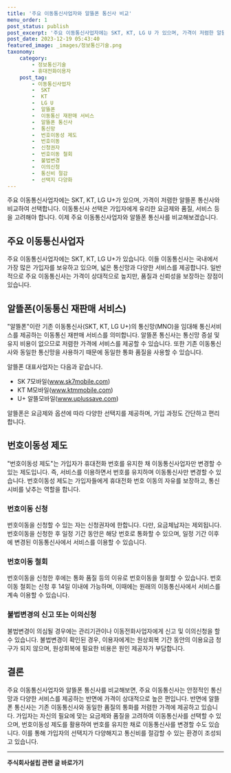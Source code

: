 ```yaml
---
title: '주요 이동통신사업자와 알뜰폰 통신사 비교'
menu_order: 1
post_status: publish
post_excerpt: '주요 이동통신사업자에는 SKT, KT, LG U 가 있으며, 가격이 저렴한 알뜰폰 통신사와 비교하여 선택합니다. 이동통신사 선택은 가입자에게 유리한 요금제와 품질, 서비스 등을 고려해야 합니다. 이제 주요 이동통신사업자와 알뜰폰 통신사를 비교해보겠습니다.'
post_date: 2023-12-19 05:43:40
featured_image: _images/정보통신기술.png
taxonomy:
    category:
        - 정보통신기술
        - 휴대전화이용자
    post_tag:
        - 이동통신사업자
        -  SKT
        -  KT
        -  LG U
        -  알뜰폰
        -  이동통신 재판매 서비스
        -  알뜰폰 통신사
        -  통신망
        -  번호이동성 제도
        -  번호이동
        -  신청권자
        -  번호이동 철회
        -  불법변경
        -  이의신청
        -  통신비 절감
        -  선택지 다양화
---
```



주요 이동통신사업자에는 SKT, KT, LG U+가 있으며, 가격이 저렴한 알뜰폰 통신사와 비교하여 선택합니다. 이동통신사 선택은 가입자에게 유리한 요금제와 품질, 서비스 등을 고려해야 합니다. 이제 주요 이동통신사업자와 알뜰폰 통신사를 비교해보겠습니다.

## 주요 이동통신사업자

주요 이동통신사업자에는 SKT, KT, LG U+가 있습니다. 이들 이동통신사는 국내에서 가장 많은 가입자를 보유하고 있으며, 넓은 통신망과 다양한 서비스를 제공합니다. 일반적으로 주요 이동통신사는 가격이 상대적으로 높지만, 품질과 신뢰성을 보장하는 장점이 있습니다.

## 알뜰폰(이동통신 재판매 서비스)

"알뜰폰"이란 기존 이동통신사(SKT, KT, LG U+)의 통신망(MNO)을 임대해 통신서비스를 제공하는 이동통신 재판매 서비스를 의미합니다. 알뜰폰 통신사는 통신망 증설 및 유지 비용이 없으므로 저렴한 가격에 서비스를 제공할 수 있습니다. 또한 기존 이동통신사와 동일한 통신망을 사용하기 때문에 동일한 통화 품질을 사용할 수 있습니다. 

알뜰폰 대표사업자는 다음과 같습니다.

- SK 7모바일(www.sk7mobile.com)
- KT M모바일(www.ktmmobile.com)
- U+ 알뜰모바일(www.uplussave.com)

알뜰폰은 요금제와 옵션에 따라 다양한 선택지를 제공하며, 가입 과정도 간단하고 편리합니다.

## 번호이동성 제도

"번호이동성 제도"는 가입자가 휴대전화 번호를 유지한 채 이동통신사업자만 변경할 수 있는 제도입니다. 즉, 서비스를 이용하면서 번호를 유지하며 이동통신사만 변경할 수 있습니다. 번호이동성 제도는 가입자들에게 휴대전화 번호 이동의 자유를 보장하고, 통신시비를 낮추는 역할을 합니다.

### 번호이동 신청

번호이동을 신청할 수 있는 자는 신청권자에 한합니다. 다만, 요금체납자는 제외됩니다. 번호이동을 신청한 후 일정 기간 동안은 해당 번호로 통화할 수 있으며, 일정 기간 이후에 변경된 이동통신사에서 서비스를 이용할 수 있습니다.

### 번호이동 철회

번호이동을 신청한 후에는 통화 품질 등의 이유로 번호이동을 철회할 수 있습니다. 번호이동 철회는 신청 후 14일 이내에 가능하며, 이때에는 원래의 이동통신사에서 서비스를 계속 이용할 수 있습니다.

### 불법변경의 신고 또는 이의신청

불법변경이 의심될 경우에는 관리기관이나 이동전화사업자에게 신고 및 이의신청을 할 수 있습니다. 불법변경이 확인된 경우, 이용자에게는 원상회복 기간 동안의 이용요금 청구가 되지 않으며, 원상회복에 필요한 비용은 원인 제공자가 부담합니다.

## 결론

주요 이동통신사업자와 알뜰폰 통신사를 비교해보면, 주요 이동통신사는 안정적인 통신망과 다양한 서비스를 제공하는 반면에 가격이 상대적으로 높은 편입니다. 반면에 알뜰폰 통신사는 기존 이동통신사와 동일한 품질의 통화를 저렴한 가격에 제공하고 있습니다. 가입자는 자신의 필요에 맞는 요금제와 품질을 고려하여 이동통신사를 선택할 수 있으며, 번호이동성 제도를 활용하여 번호를 유지한 채로 이동통신사를 변경할 수도 있습니다. 이를 통해 가입자의 선택지가 다양해지고 통신비를 절감할 수 있는 환경이 조성되고 있습니다.


<!-- wp:separator -->
<hr class="wp-block-separator has-alpha-channel-opacity"/>
<!-- /wp:separator -->

<!-- wp:group {"backgroundColor":"base","layout":{"type":"constrained"}} -->
<div class="wp-block-group has-base-background-color has-background"><!-- wp:paragraph {"align":"center","fontSize":"medium"} -->
<p class="has-text-align-center has-large-font-size"><strong>주식회사설립 관련 글 바로가기</strong></p>
<!-- /wp:paragraph -->


<!-- wp:latest-posts
{"categories":[{"id":28083,"count":19,"description":"","link":"https://uknowlaw.com/category/%ec%a3%bc%ec%8b%9d%ed%9a%8c%ec%82%ac%ec%84%a4%eb%a6%bd/","name":"주식회사설립","slug":"주식회사설립","taxonomy":"category","parent":0,"meta":[],"_links":{"self":[{"href":"https://uknowlaw.com/wp-json/wp/v2/categories/28083"}],"collection":[{"href":"https://uknowlaw.com/wp-json/wp/v2/categories"}],"about":[{"href":"https://uknowlaw.com/wp-json/wp/v2/taxonomies/category"}],"wp:post_type":[{"href":"https://uknowlaw.com/wp-json/wp/v2/posts?categories=28083"}],"curies":[{"name":"wp","href":"https://api.w.org/{rel}","templated":true}]}}],"postsToShow":100,"excerptLength":28,"postLayout":"grid","columns":2,"featuredImageAlign":"left","featuredImageSizeSlug":"large","fontSize":"small"} /--></div>
<!-- /wp:group -->
